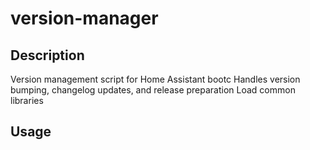 # version-manager

## Description
Version management script for Home Assistant bootc
Handles version bumping, changelog updates, and release preparation
Load common libraries

## Usage
